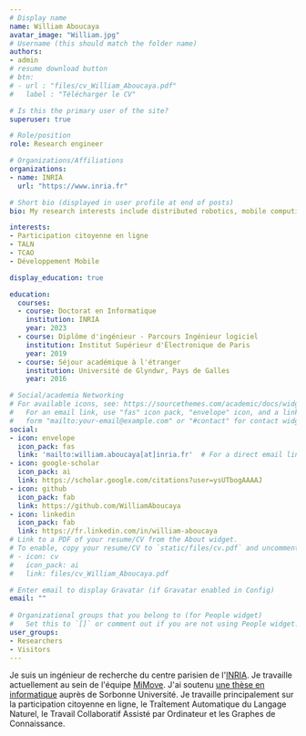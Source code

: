 ```yaml
---
# Display name
name: William Aboucaya
avatar_image: "William.jpg"
# Username (this should match the folder name)
authors:
- admin
# resume download button
# btn:
# - url : "files/cv_William_Aboucaya.pdf"
#   label : "Télécharger le CV"

# Is this the primary user of the site?
superuser: true

# Role/position
role: Research engineer

# Organizations/Affiliations
organizations:
- name: INRIA
  url: "https://www.inria.fr"

# Short bio (displayed in user profile at end of posts)
bio: My research interests include distributed robotics, mobile computing and programmable matter.

interests:
- Participation citoyenne en ligne
- TALN
- TCAO
- Développement Mobile

display_education: true

education:
  courses:
  - course: Doctorat en Informatique
    institution: INRIA
    year: 2023
  - course: Diplôme d'ingénieur - Parcours Ingénieur logiciel
    institution: Institut Supérieur d'Électronique de Paris
    year: 2019
  - course: Séjour académique à l'étranger
    institution: Université de Glyndwr, Pays de Galles
    year: 2016

# Social/academia Networking
# For available icons, see: https://sourcethemes.com/academic/docs/widgets/#icons
#   For an email link, use "fas" icon pack, "envelope" icon, and a link in the
#   form "mailto:your-email@example.com" or "#contact" for contact widget.
social:
- icon: envelope
  icon_pack: fas
  link: 'mailto:william.aboucaya[at]inria.fr'  # For a direct email link, use "mailto:test@example.org".
- icon: google-scholar
  icon_pack: ai
  link: https://scholar.google.com/citations?user=ysUTbogAAAAJ
- icon: github
  icon_pack: fab
  link: https://github.com/WilliamAboucaya
- icon: linkedin
  icon_pack: fab
  link: https://fr.linkedin.com/in/william-aboucaya
# Link to a PDF of your resume/CV from the About widget.
# To enable, copy your resume/CV to `static/files/cv.pdf` and uncomment the lines below.  
# - icon: cv
#   icon_pack: ai
#   link: files/cv_William_Aboucaya.pdf

# Enter email to display Gravatar (if Gravatar enabled in Config)
email: ""
  
# Organizational groups that you belong to (for People widget)
#   Set this to `[]` or comment out if you are not using People widget.  
user_groups:
- Researchers
- Visitors
---
```


Je suis un ingénieur de recherche du centre parisien de l'[INRIA](https://www.inria.fr/). Je travaille actuellement au sein de l'équipe [MiMove](https://mimove.inria.fr/). J'ai soutenu [une thèse en informatique](https://www.theses.fr/2023SORUS461) auprès de Sorbonne Université. Je travaille principalement sur la participation citoyenne en ligne, le Traîtement Automatique du Langage Naturel, le Travail Collaboratif Assisté par Ordinateur et les Graphes de Connaissance.

<!-- ![reviews](../../img/certifacates.jpg) -->